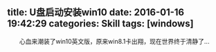 title: U盘启动安装win10
date: 2016-01-16 19:42:29
categories: Skill
tags: [windows]
---
　　心血来潮装了win10英文版，原来win8.1卡出翔，现在世界终于清静了...
<!--more-->
